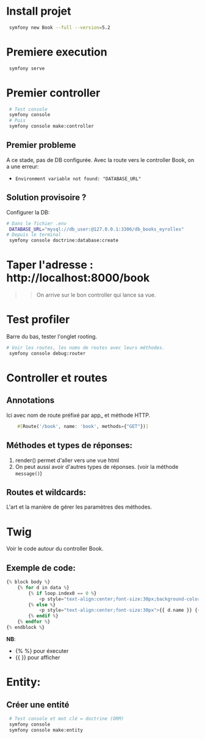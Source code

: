 # Install projet
```bash
 symfony new Book --full --version=5.2
```

# Premiere execution
```bash
 symfony serve
```

# Premier controller
```bash
 # Test console
 symfony console
 # Puis
 symfony console make:controller
```

## Premier probleme
A ce stade, pas de DB configurée.
Avec la route vers le controller Book, on a une erreur:
- `Environment variable not found: "DATABASE_URL"`
## Solution provisoire ?
Configurer la DB:
```bash
# Dans le fichier .env
 DATABASE_URL="mysql://db_user:@127.0.0.1:3306/db_books_eyrolles"
# Depuis le terminal
 symfony console doctrine:database:create
```
# Taper l'adresse : http://localhost:8000/book
>> On arrive sur le bon controller qui lance sa vue.
# Test profiler
Barre du bas, tester l'onglet rooting.
```bash
# Voir les routes, les noms de routes avec leurs méthodes.
 symfony console debug:router
```
# Controller et routes
## Annotations
Ici avec nom de route préfixé par app_ et méthode HTTP.
```php
    #[Route('/book', name: 'book', methods={"GET"})]
```
## Méthodes et types de réponses:
1. render() permet d'aller vers une vue html
2. On peut aussi avoir d'autres types de réponses. (voir la méthode `message()`)
## Routes et wildcards:
L'art et la manière de gérer les paramètres des méthodes.

# Twig
Voir le code autour du controller Book.
## Exemple de code:
```php
{% block body %}
    {% for d in data %}
        {% if loop.index0 == 0 %}
            <p style="text-align:center;font-size:30px;background-color:fuchsia">{{ d.name }} {{ d.action }}</p>
        {% else %}
            <p style="text-align:center;font-size:30px">{{ d.name }} {{ d.action }}</p>
        {% endif %}
    {% endfor %}
{% endblock %}
```
__NB__:
- {% %} pour éxecuter
- {{ }} pour afficher
#
# Entity:
## Créer une entité
```bash
 # Test console et mot clé = doctrine (ORM)
 symfony console
 symfony console make:entity
```